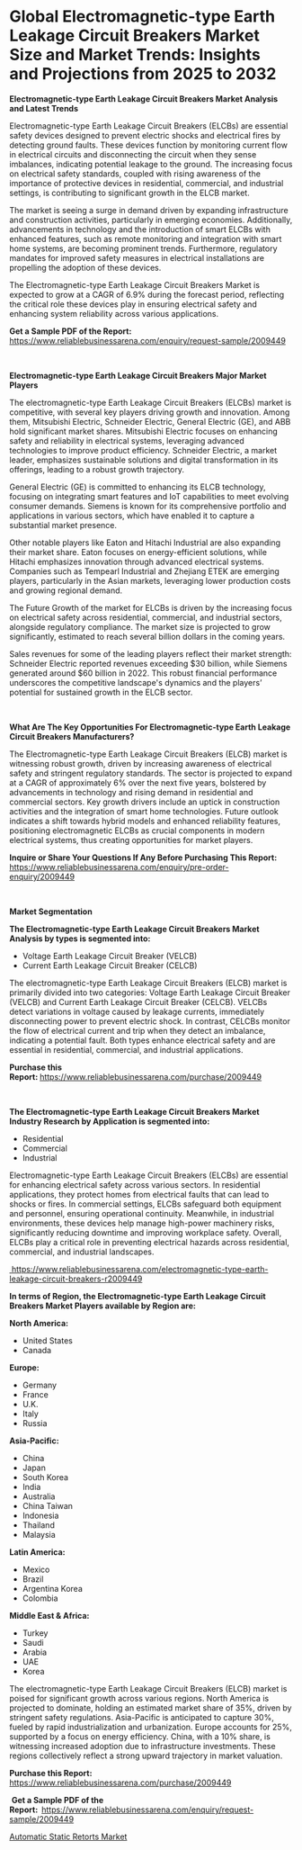 <p><h1>Global Electromagnetic-type Earth Leakage Circuit Breakers Market Size and Market Trends: Insights and Projections from 2025 to 2032</h1></p><p><strong>Electromagnetic-type Earth Leakage Circuit Breakers Market Analysis and Latest Trends</strong></p>
<p><p>Electromagnetic-type Earth Leakage Circuit Breakers (ELCBs) are essential safety devices designed to prevent electric shocks and electrical fires by detecting ground faults. These devices function by monitoring current flow in electrical circuits and disconnecting the circuit when they sense imbalances, indicating potential leakage to the ground. The increasing focus on electrical safety standards, coupled with rising awareness of the importance of protective devices in residential, commercial, and industrial settings, is contributing to significant growth in the ELCB market.</p><p>The market is seeing a surge in demand driven by expanding infrastructure and construction activities, particularly in emerging economies. Additionally, advancements in technology and the introduction of smart ELCBs with enhanced features, such as remote monitoring and integration with smart home systems, are becoming prominent trends. Furthermore, regulatory mandates for improved safety measures in electrical installations are propelling the adoption of these devices.</p><p>The Electromagnetic-type Earth Leakage Circuit Breakers Market is expected to grow at a CAGR of 6.9% during the forecast period, reflecting the critical role these devices play in ensuring electrical safety and enhancing system reliability across various applications.</p></p>
<p><strong>Get a Sample PDF of the Report:&nbsp;</strong> <a href="https://www.reliablebusinessarena.com/enquiry/request-sample/2009449?utm_campaign=2800&utm_medium=2&utm_source=Github&utm_content=ia&utm_term=02032025&utm_id=electromagnetic-type-earth-leakage-circuit-breakers">https://www.reliablebusinessarena.com/enquiry/request-sample/2009449</a></p>
<p>&nbsp;</p>
<p><strong>Electromagnetic-type Earth Leakage Circuit Breakers Major Market Players</strong></p>
<p><p>The electromagnetic-type Earth Leakage Circuit Breakers (ELCBs) market is competitive, with several key players driving growth and innovation. Among them, Mitsubishi Electric, Schneider Electric, General Electric (GE), and ABB hold significant market shares. Mitsubishi Electric focuses on enhancing safety and reliability in electrical systems, leveraging advanced technologies to improve product efficiency. Schneider Electric, a market leader, emphasizes sustainable solutions and digital transformation in its offerings, leading to a robust growth trajectory.</p><p>General Electric (GE) is committed to enhancing its ELCB technology, focusing on integrating smart features and IoT capabilities to meet evolving consumer demands. Siemens is known for its comprehensive portfolio and applications in various sectors, which have enabled it to capture a substantial market presence. </p><p>Other notable players like Eaton and Hitachi Industrial are also expanding their market share. Eaton focuses on energy-efficient solutions, while Hitachi emphasizes innovation through advanced electrical systems. Companies such as Tempearl Industrial and Zhejiang ETEK are emerging players, particularly in the Asian markets, leveraging lower production costs and growing regional demand.</p><p>The Future Growth of the market for ELCBs is driven by the increasing focus on electrical safety across residential, commercial, and industrial sectors, alongside regulatory compliance. The market size is projected to grow significantly, estimated to reach several billion dollars in the coming years.</p><p>Sales revenues for some of the leading players reflect their market strength: Schneider Electric reported revenues exceeding $30 billion, while Siemens generated around $60 billion in 2022. This robust financial performance underscores the competitive landscape's dynamics and the players’ potential for sustained growth in the ELCB sector.</p></p>
<p>&nbsp;</p>
<p><strong>What Are The Key Opportunities For Electromagnetic-type Earth Leakage Circuit Breakers Manufacturers?</strong></p>
<p><p>The Electromagnetic-type Earth Leakage Circuit Breakers (ELCB) market is witnessing robust growth, driven by increasing awareness of electrical safety and stringent regulatory standards. The sector is projected to expand at a CAGR of approximately 6% over the next five years, bolstered by advancements in technology and rising demand in residential and commercial sectors. Key growth drivers include an uptick in construction activities and the integration of smart home technologies. Future outlook indicates a shift towards hybrid models and enhanced reliability features, positioning electromagnetic ELCBs as crucial components in modern electrical systems, thus creating opportunities for market players.</p></p>
<p><strong>Inquire or Share Your Questions If Any Before Purchasing This Report:</strong> <a href="https://www.reliablebusinessarena.com/enquiry/pre-order-enquiry/2009449?utm_campaign=2800&utm_medium=2&utm_source=Github&utm_content=ia&utm_term=02032025&utm_id=electromagnetic-type-earth-leakage-circuit-breakers">https://www.reliablebusinessarena.com/enquiry/pre-order-enquiry/2009449</a></p>
<p>&nbsp;</p>
<p><strong>Market Segmentation</strong></p>
<p><strong>The Electromagnetic-type Earth Leakage Circuit Breakers Market Analysis by types is segmented into:</strong></p>
<p><ul><li>Voltage Earth Leakage Circuit Breaker (VELCB)</li><li>Current Earth Leakage Circuit Breaker (CELCB)</li></ul></p>
<p><p>The electromagnetic-type Earth Leakage Circuit Breakers (ELCB) market is primarily divided into two categories: Voltage Earth Leakage Circuit Breaker (VELCB) and Current Earth Leakage Circuit Breaker (CELCB). VELCBs detect variations in voltage caused by leakage currents, immediately disconnecting power to prevent electric shock. In contrast, CELCBs monitor the flow of electrical current and trip when they detect an imbalance, indicating a potential fault. Both types enhance electrical safety and are essential in residential, commercial, and industrial applications.</p></p>
<p><strong>Purchase this Report:&nbsp;</strong><a href="https://www.reliablebusinessarena.com/purchase/2009449?utm_campaign=2800&utm_medium=2&utm_source=Github&utm_content=ia&utm_term=02032025&utm_id=electromagnetic-type-earth-leakage-circuit-breakers">https://www.reliablebusinessarena.com/purchase/2009449</a></p>
<p>&nbsp;</p>
<p><strong>The Electromagnetic-type Earth Leakage Circuit Breakers Market Industry Research by Application is segmented into:</strong></p>
<p><ul><li>Residential</li><li>Commercial</li><li>Industrial</li></ul></p>
<p><p>Electromagnetic-type Earth Leakage Circuit Breakers (ELCBs) are essential for enhancing electrical safety across various sectors. In residential applications, they protect homes from electrical faults that can lead to shocks or fires. In commercial settings, ELCBs safeguard both equipment and personnel, ensuring operational continuity. Meanwhile, in industrial environments, these devices help manage high-power machinery risks, significantly reducing downtime and improving workplace safety. Overall, ELCBs play a critical role in preventing electrical hazards across residential, commercial, and industrial landscapes.</p></p>
<p><a href="https://www.reliablebusinessarena.com/electromagnetic-type-earth-leakage-circuit-breakers-r2009449?utm_campaign=2800&utm_medium=2&utm_source=Github&utm_content=ia&utm_term=02032025&utm_id=electromagnetic-type-earth-leakage-circuit-breakers">&nbsp;https://www.reliablebusinessarena.com/electromagnetic-type-earth-leakage-circuit-breakers-r2009449</a></p>
<p><strong>In terms of Region, the Electromagnetic-type Earth Leakage Circuit Breakers Market Players available by Region are:</strong></p>
<p>
    <p> <strong> North America: </strong>
        <ul>
            <li>United States</li>
            <li>Canada</li>
        </ul>
        </p> 
    <p> <strong> Europe: </strong>
        <ul>
            <li>Germany</li>
            <li>France</li>
            <li>U.K.</li>
            <li>Italy</li>
            <li>Russia</li>
        </ul>
        </p> 
    <p> <strong> Asia-Pacific: </strong>
        <ul>
            <li>China</li>
            <li>Japan</li>
            <li>South Korea</li>
            <li>India</li>
            <li>Australia</li>
            <li>China Taiwan</li>
            <li>Indonesia</li>
            <li>Thailand</li>
            <li>Malaysia</li>
        </ul>
        </p> 
    <p> <strong> Latin America: </strong>
        <ul>
            <li>Mexico</li>
            <li>Brazil</li>
            <li>Argentina Korea</li>
            <li>Colombia</li>
        </ul>
        </p> 
    <p> <strong> Middle East & Africa: </strong>
        <ul>
            <li>Turkey</li>
            <li>Saudi</li>
            <li>Arabia</li>
            <li>UAE</li>
            <li>Korea</li>
        </ul>
    </p>
    </p>
<p><p>The electromagnetic-type Earth Leakage Circuit Breakers (ELCB) market is poised for significant growth across various regions. North America is projected to dominate, holding an estimated market share of 35%, driven by stringent safety regulations. Asia-Pacific is anticipated to capture 30%, fueled by rapid industrialization and urbanization. Europe accounts for 25%, supported by a focus on energy efficiency. China, with a 10% share, is witnessing increased adoption due to infrastructure investments. These regions collectively reflect a strong upward trajectory in market valuation.</p></p>
<p><strong>Purchase this Report: </strong><a href="https://www.reliablebusinessarena.com/purchase/2009449?utm_campaign=2800&utm_medium=2&utm_source=Github&utm_content=ia&utm_term=02032025&utm_id=electromagnetic-type-earth-leakage-circuit-breakers">https://www.reliablebusinessarena.com/purchase/2009449</a></p>
<p>&nbsp;<strong>Get a Sample PDF of the Report:&nbsp;&nbsp;</strong><a href="https://www.reliablebusinessarena.com/enquiry/request-sample/2009449?utm_campaign=2800&utm_medium=2&utm_source=Github&utm_content=ia&utm_term=02032025&utm_id=electromagnetic-type-earth-leakage-circuit-breakers">https://www.reliablebusinessarena.com/enquiry/request-sample/2009449</a></p>
<p><strong></strong></p>
<p><p><a href="https://github.com/viipposahko25/Market-Research-Report-List-1/blob/main/automatic-static-retorts-market.md?utm_campaign=2800&utm_medium=2&utm_source=Github&utm_content=ia&utm_term=02032025&utm_id=electromagnetic-type-earth-leakage-circuit-breakers">Automatic Static Retorts Market</a></p></p>